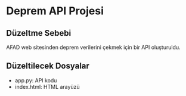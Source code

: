 # Deprem API Projesi

## Düzeltme Sebebi
AFAD web sitesinden deprem verilerini çekmek için bir API oluşturuldu.

## Düzeltilecek Dosyalar
- app.py: API kodu
- index.html: HTML arayüzü